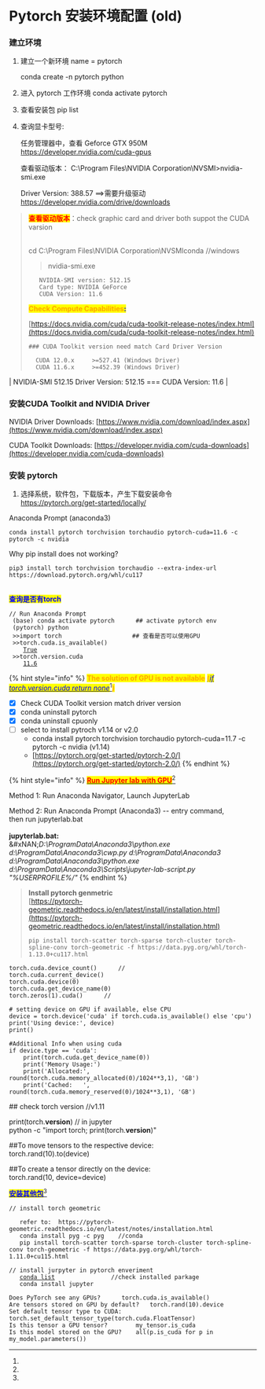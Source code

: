 # Pytorch 安装环境配置 (old)

### **建立环境**

1.  建立一个新环境 name = pytorch

    conda create -n pytorch python
2. 进入 pytorch 工作环境 conda activate pytorch
3. 查看安装包 pip list
4.  查询显卡型号:

    任务管理器中，查看 Geforce GTX 950M https://developer.nvidia.com/cuda-gpus

    查看驱动版本： C:\Program Files\NVIDIA Corporation\NVSMI>nvidia-smi.exe

    Driver Version: 388.57 ==>需要升级驱动 https://developer.nvidia.com/drive/downloads

> <mark style="color:red;">**查看驱动版本**</mark>：check graphic card and driver both suppot the CUDA varsion
>
> \
> &#x20;   cd C:\Program Files\NVIDIA Corporation\NVSMIconda       //windows
>
> > nvidia-smi.exe
>
> ```
>    NVIDIA-SMI version: 512.15
>    Card type: NVIDIA GeForce 
>    CUDA Version: 11.6
> ```
>
> <mark style="color:orange;">**Check Compute Capabilities**</mark><mark style="color:blue;">**:**</mark>
>
> [https://docs.nvidia.com/cuda/cuda-toolkit-release-notes/index.html](https://docs.nvidia.com/cuda/cuda-toolkit-release-notes/index.html)
>
> ```
> ### CUDA Toolkit version need match Card Driver Version 
> 	
> 	CUDA 12.0.x     >=527.41 (Windows Driver)
> 	CUDA 11.6.x     >=452.39 (Windows Driver)
> ```

&#x20;\| NVIDIA-SMI 512.15 Driver Version: 512.15 === CUDA Version: 11.6 |



### 安装CUDA Toolkit and NVIDIA Driver

&#x20;    NVIDIA Driver Downloads: [https://www.nvidia.com/download/index.aspx](https://www.nvidia.com/download/index.aspx)

&#x20;    CUDA Toolkit Downloads: [https://developer.nvidia.com/cuda-downloads](https://developer.nvidia.com/cuda-downloads)



### **安装 pytorch**&#x20;

1.  选择系统，软件包，下载版本，产生下载安装命令\
    https://pytorch.org/get-started/locally/   &#x20;



Anaconda Prompt (anaconda3)

```
conda install pytorch torchvision torchaudio pytorch-cuda=11.6 -c pytorch -c nvidia
```

Why pip install does not working?

```
pip3 install torch torchvision torchaudio --extra-index-url https://download.pytorch.org/whl/cu117
```

\
<mark style="color:blue;">**查询是否有torch**</mark>

<pre class="language-html"><code class="lang-html">// Run Anaconda Prompt 
 (base) conda activate pytorch      ## activate pytorch env
 (pytorch) python
 >>import torch                    ## 查看是否可以使用GPU 
 >>torch.cuda.is_available() 
    <a data-footnote-ref href="#user-content-fn-1">True</a>
 >>torch.version.cuda
    <a data-footnote-ref href="#user-content-fn-2">11.6</a>
</code></pre>

{% hint style="info" %}
<mark style="color:orange;">**The solution of GPU is not available**</mark> [<mark style="color:orange;">**(**</mark>_<mark style="color:blue;background-color:yellow;">if torch.version.cuda return none</mark>_](#user-content-fn-3)[^3]<mark style="color:orange;">**)**</mark>



* [x] Check CUDA Toolkit version match driver version
* [x] conda uninstall pytorch
* [x] conda uninstall cpuonly
* [ ] select to install pytroch v1.14 or v2.0
  * conda install pytorch torchvision torchaudio pytorch-cuda=11.7 -c pytorch -c nvidia (v1.14)
  * [https://pytorch.org/get-started/pytorch-2.0/](https://pytorch.org/get-started/pytorch-2.0/)
{% endhint %}

{% hint style="info" %}
[<mark style="color:red;">**Run Jupyter lab with GPU**</mark>](#user-content-fn-4)[^4]

Method 1: Run Anaconda Navigator, Launch JupyterLab

Method 2: Run Anaconda Prompt (Anaconda3) -- entry command, \
&#x20;                 then run jupyterlab.bat\
\
**jupyterlab.bat:**\
&#xNAN;_&#x44;:\ProgramData\Anaconda3\python.exe d:\ProgramData\Anaconda3\cwp.py d:\ProgramData\Anaconda3 d:\ProgramData\Anaconda3\python.exe d:\ProgramData\Anaconda3\Scripts\jupyter-lab-script.py "%USERPROFILE%/"_
{% endhint %}

> **Install pytorch genmetric**\
> [https://pytorch-geometric.readthedocs.io/en/latest/install/installation.html](https://pytorch-geometric.readthedocs.io/en/latest/install/installation.html)
>
> ```
> pip install torch-scatter torch-sparse torch-cluster torch-spline-conv torch-geometric -f https://data.pyg.org/whl/torch-1.13.0+cu117.html
> ```

```
torch.cuda.device_count()      // 
torch.cuda.current_device() 
torch.cuda.device(0) 
torch.cuda.get_device_name(0)
torch.zeros(1).cuda()      // 
```



```
# setting device on GPU if available, else CPU
device = torch.device('cuda' if torch.cuda.is_available() else 'cpu')
print('Using device:', device)
print()

#Additional Info when using cuda
if device.type == 'cuda':
    print(torch.cuda.get_device_name(0))
    print('Memory Usage:')
    print('Allocated:', round(torch.cuda.memory_allocated(0)/1024**3,1), 'GB')
    print('Cached:   ', round(torch.cuda.memory_reserved(0)/1024**3,1), 'GB')
```

&#x20;\## check torch version //v1.11

&#x20;   print(torch.**version**)                // in jupyter \
&#x20;   python -c "import torch; print(torch.**version**)"

&#x20;\##To move tensors to the respective device:    \
&#x20;   torch.rand(10).to(device)&#x20;

&#x20; \##To create a tensor directly on the device:     \
&#x20;   torch.rand(10, device=device)

[<mark style="color:blue;">**安装其他包**</mark>](#user-content-fn-5)[^5]

```
// install torch geometric

   refer to:  https://pytorch-geometric.readthedocs.io/en/latest/notes/installation.html
   conda install pyg -c pyg    //conda
   pip install torch-scatter torch-sparse torch-cluster torch-spline-conv torch-geometric -f https://data.pyg.org/whl/torch-1.11.0+cu115.html
```



<pre><code>// install jurpyter in pytorch enveriment
   <a data-footnote-ref href="#user-content-fn-6">conda list</a>                //check installed parkage
   conda install jupyter
</code></pre>

```
Does PyTorch see any GPUs?		torch.cuda.is_available()
Are tensors stored on GPU by default?	torch.rand(10).device
Set default tensor type to CUDA:	torch.set_default_tensor_type(torch.cuda.FloatTensor)
Is this tensor a GPU tensor?		my_tensor.is_cuda
Is this model stored on the GPU?	all(p.is_cuda for p in my_model.parameters())
```



[^1]: is available

[^2]: torch cuda version

[^3]: 

[^4]: 

[^5]: 

[^6]: 
